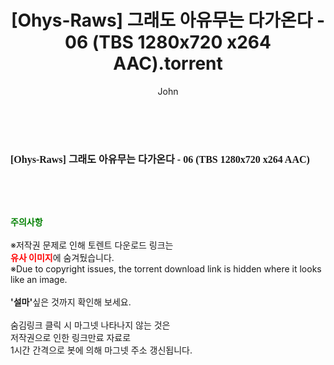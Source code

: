 ﻿---
layout: post
title:  "[Ohys-Raws] 그래도 아유무는 다가온다 - 06 (TBS 1280x720 x264 AAC).torrent"
author: John
categories: [ 애니메이션 ]
tags: [  ]
image:  
description: "[Ohys-Raws] 그래도 아유무는 다가온다 - 06 (TBS 1280x720 x264 AAC) torrent 정보 공유"
toc: true
toc_sticky: true
---

<br>
<div class="view-img">
<a class="view_image" href="http://torrentmobile61.com/bbs/view_image.php?fn=%2Fdata%2Ffile%2Fani%2F3735183265_ycOMwuSQ_2b746b756756d48592b4c96a95ce488e60baf745.jpg" target="_blank"><img alt="" class="img-tag" content="http://torrentmobile61.com/data/file/ani/3735183265_ycOMwuSQ_2b746b756756d48592b4c96a95ce488e60baf745.jpg" itemprop="image" src="http://torrentmobile61.com/data/file/ani/3735183265_ycOMwuSQ_2b746b756756d48592b4c96a95ce488e60baf745.jpg"/></a></div><div class="view-content" itemprop="description">
<p><span style="font-family:nanumsquareround;font-size:16px;font-weight:700;white-space:nowrap;background-color:rgb(255,255,255);">[Ohys-Raws] 그래도 아유무는 다가온다 - 06 (TBS 1280x720 x264 AAC)</span> </p> </div>
    
<br><br><br>
<p data-ke-size="size16"><b><span style="color: green;">주의사항</span></b><br /><br />※저작권 문제로 인해 토렌트 다운로드 링크는<br /><b><span style="color: red;">유사 이미지</span></b>에 숨겨뒀습니다.<br />※Due to copyright issues, the torrent download link is hidden where it looks like an image.<br /><br /><b>'설마'</b>싶은 것까지 확인해 보세요.<br /><br />숨김링크 클릭 시 마그넷 나타나지 않는 것은<br />저작권으로 인한 링크만료 자료로<br />1시간 간격으로 봇에 의해 마그넷 주소 갱신됩니다.</p>
